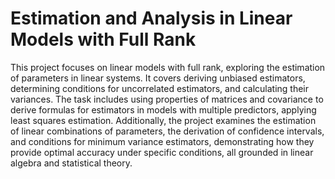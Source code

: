 # Estimation and Analysis in Linear Models with Full Rank

This project focuses on linear models with full rank, exploring the estimation of parameters in linear systems. It covers deriving unbiased estimators, determining conditions for uncorrelated estimators, and calculating their variances. The task includes using properties of matrices and covariance to derive formulas for estimators in models with multiple predictors, applying least squares estimation. Additionally, the project examines the estimation of linear combinations of parameters, the derivation of confidence intervals, and conditions for minimum variance estimators, demonstrating how they provide optimal accuracy under specific conditions, all grounded in linear algebra and statistical theory.








